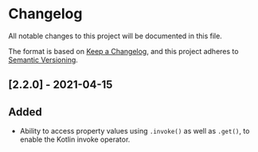 # Changelog

All notable changes to this project will be documented in this file.

The format is based on [Keep a Changelog](https://keepachangelog.com/en/1.0.0/), and this project adheres
to [Semantic Versioning](https://semver.org/spec/v2.0.0.html).

## [2.2.0] - 2021-04-15

## Added

- Ability to access property values using `.invoke()` as well as `.get()`, to enable the Kotlin invoke operator.
